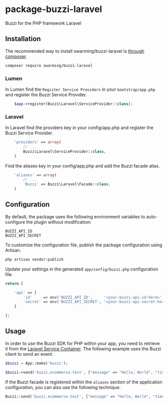 # package-buzzi-laravel
Buzzi for the PHP framework Laravel

## Installation

The recommended way to install swarming/buzzi-laravel is [through composer](http://getcomposer.org).

```bash
composer require swarming/buzzi-laravel
```

### Lumen
In Lumen find the `Register Service Providers` in your `bootstrap/app.php` and register the Buzzi Service Provider.

```php
    $app->register(Buzzi\Laravel\ServiceProvider::class);
```

### Laravel
In Laravel find the providers key in your config/app.php and register the Buzzi Service Provider.
```php
    'providers' => array(
        // ...
        Buzzi\Laravel\ServiceProvider::class,
    )
```
Find the aliases key in your config/app.php and add the Buzzi facade alias.
```php
    'aliases' => array(
        // ...
        'Buzzi' => Buzzi\Laravel\Facade::class,
    )
```

## Configuration

By default, the package uses the following environment variables to auto-configure the plugin without modification:
```
BUZZI_API_ID
BUZZI_API_SECRET
```

To customize the configuration file, publish the package configuration using Artisan.

```sh
php artisan vendor:publish
```

Update your settings in the generated `app/config/buzzi.php` configuration file.

```php
return [

    'api' => [
        'id'     => env('BUZZI_API_ID',     '<your-buzzi-api-id-here>'),
        'secret' => env('BUZZI_API_SECRET', '<your-buzzi-api-secret-here>')
    ]

];
```

## Usage

In order to use the Buzzi SDK for PHP within your app, you need to retrieve it from the [Laravel Service
Container](https://laravel.com/docs/5.4/container). The following example uses the Buzzi client to send an event.

```php
$buzzi = App::make('buzzi');

$buzzi->send('buzzi.ecommerce.test', ["message" => "Hello, World", "timestamp" => date(DATE_ATOM)]);
```

If the Buzzi facade is registered within the `aliases` section of the application configuration, you can also use the
following technique.

```php
Buzzi::send('buzzi.ecommerce.test', ["message" => "Hello, World", "timestamp" => date(DATE_ATOM)]);
```